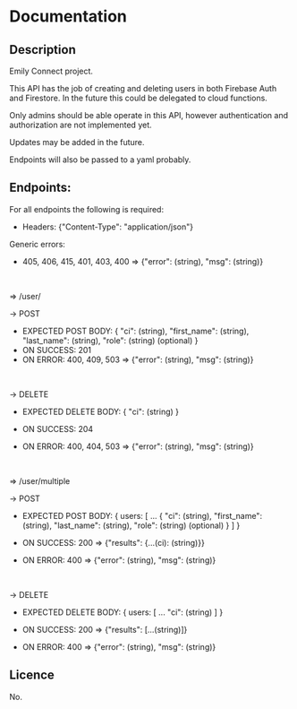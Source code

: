 # Documentation

## Description

Emily Connect project.

This API has the job of creating and deleting users in both Firebase Auth and
Firestore. In the future this could be delegated to cloud functions.

Only admins should be able operate in this API, however authentication and
authorization are not implemented yet.

Updates may be added in the future.

Endpoints will also be passed to a yaml probably.

## Endpoints:

For all endpoints the following is required:
- Headers: {"Content-Type": "application/json"}

Generic errors:
- 405, 406, 415, 401, 403, 400 => {"error": (string), "msg": (string)}

&emsp;

=> /user/

-> POST
- EXPECTED POST BODY: {
 "ci": (string),
 "first_name": (string),
 "last_name": (string),
 "role": (string) (optional)
}
- ON SUCCESS: 201
- ON ERROR: 400, 409, 503 => {"error": (string), "msg": (string)}

&emsp;

-> DELETE

- EXPECTED DELETE BODY: {
 "ci": (string)
}

- ON SUCCESS: 204

- ON ERROR: 400, 404, 503 => {"error": (string), "msg": (string)}

&ensp;

=> /user/multiple

-> POST

- EXPECTED POST BODY: {
 users: [
   ...
   {
     "ci": (string),
     "first_name": (string),
     "last_name": (string),
     "role": (string) (optional)
   }
 ]
}

- ON SUCCESS: 200 => {"results": {...(ci): (string)}}

- ON ERROR: 400 => {"error": (string), "msg": (string)}

&emsp;

-> DELETE

- EXPECTED DELETE BODY: {
 users: [
   ...
   "ci": (string)
 ]
}

- ON SUCCESS: 200 => {"results": [...(string)]}

- ON ERROR: 400 => {"error": (string), "msg": (string)}

## Licence

No.
